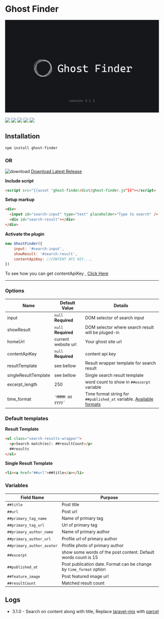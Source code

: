 # Ghost Finder

![](./Ghost-Finder.png)


![](https://img.shields.io/github/package-json/v/electronthemes/ghost-finder.svg)
![](https://img.shields.io/github/languages/code-size/electronthemes/ghost-finder.svg)
![](https://img.shields.io/github/license/electronthemes/ghost-finder.svg)
![](https://img.shields.io/github/issues-raw/electronthemes/ghost-finder.svg?style=plastic)
![](https://img.shields.io/github/last-commit/electronthemes/ghost-finder.svg)

## Installation

```bash
npm install ghost-finder
```

### OR

![download](https://img.icons8.com/material-sharp/24/000000/download-2.png) [Download Latest Release](https://github.com/kingRayhan/ghost-finder/releases/latest)

**Include script**

```html
<script src="{{asset "ghost-finder/dist/ghost-finder.js"}}"></script>
```

**Setup markup**

```html
<div>
  <input id="search-input" type="text" placeholder="Type to search" />
  <div id="search-result"></div>
</div>
```

**Activate the plugin**

```js
new GhostFinder({
    input: '#search-input',
    showResult: '#search-result',
    contentApiKey: //CONTENT API KEY...,
})
```

To see how you can get contentApiKey , [Click Here](https://github.com/kingrayhan/ghost-finder/wiki/How-to-get-contentApiKey-%3F)

---

### Options

| Name                 | Default Value       | Details                                                                                                                   |
| -------------------- | ------------------- | ------------------------------------------------------------------------------------------------------------------------- |
| input                | `null` **Required** | DOM selector of search input                                                                                              |
| showResult           | `null` **Required** | DOM selector where search result will be pluged-in                                                                        |
| homeUrl              | current website url | Your ghost site url                                                                                                       |
| contentApiKey        | `null` **Required** | content api key                                                                                                           |
| resultTemplate       | see bellow          | Result wrapper template for search result                                                                                 |
| singleResultTemplate | see bellow          | Single search result template                                                                                             |
| excerpt_length       | 250                 | word count to show in `##excerpt` variable                                                                                |
| time_format          | `'MMMM dd yyyy'`    | Time format string for `##published_at` variable. [Available formats](https://date-fns.org/v2.22.1/docs/format#description) |

### Default templates

**Result Template**

```html
<ul class="search-results-wrapper">
  <p>Search match(es): ##resultCount</p>
  ##results
</ul>
```

**Single Result Template**

```html
<li><a href="##url">##title</a></li>
```

### Variables

| Field Name                | Purpose                                                             |
| ------------------------- | ------------------------------------------------------------------- |
| `##title`                 | Post title                                                          |
| `##url`                   | Post url                                                            |
| `##primary_tag_name`      | Name of primary tag                                                 |
| `##primary_tag_url`       | Url of primary tag                                                  |
| `##primary_author_name`   | Name of primary author                                              |
| `##primary_author_url`    | Profile url of primary author                                       |
| `##primary_author_avater` | Profile photo of primary author                                     |
| `##excerpt`               | show some words of the post content. Default words count is 15      |
| `##published_at`          | Post publication date. Format can be change by `time_format` option |
| `##feature_image`         | Post featured image url                                             |
| `##resultCount`           | Matched result count                                                |

## Logs
- 3.1.0 - Search on content along with title, Replace [laravel-mix](https://laravel-mix.com/) with [parcel](https://parceljs.org/)

